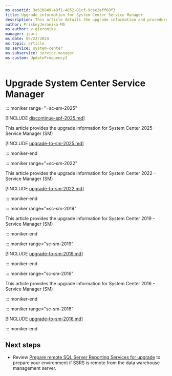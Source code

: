 ```yaml
---
ms.assetid: 3e61b849-49f1-4852-81cf-9cae2aff68f3
title: Upgrade information for System Center Service Manager
description: This article details the upgrade information and procedures for Service Manager
author: PriskeyJeronika-MS
ms.author: v-gjeronika
manager: jsuri
ms.date: 05/22/2024
ms.topic: article
ms.service: system-center
ms.subservice: service-manager
ms.custom: UpdateFrequency2
---
```


# Upgrade System Center Service Manager

::: moniker range="=sc-sm-2025"

[!INCLUDE [discontinue-spf-2025.md](../includes/discontinue-spf-2025.md)]

This article provides the upgrade information for System Center 2025 - Service Manager (SM)

[!INCLUDE [upgrade-to-sm-2025.md](../includes/upgrade-to-sm-2025.md)]

::: moniker-end

::: moniker range="=sc-sm-2022"

This article provides the upgrade information for System Center 2022 - Service Manager (SM)

[!INCLUDE [upgrade-to-sm-2022.md](../includes/upgrade-to-sm-2022.md)]

::: moniker-end

::: moniker range="=sc-sm-2019"

This article provides the upgrade information for System Center 2019 - Service Manager (SM)

::: moniker-end

::: moniker range="sc-sm-2019"

[!INCLUDE [upgrade-to-sm-2019.md](../includes/upgrade-to-sm-2019.md)]

::: moniker-end


::: moniker range="sc-sm-2016"

This article provides the upgrade information for System Center 2016 - Service Manager (SM)

::: moniker-end


::: moniker range="sc-sm-2016"

[!INCLUDE [upgrade-to-sm-2016.md](../includes/upgrade-to-sm-2016.md)]

::: moniker-end

## Next steps

- Review [Prepare remote SQL Server Reporting Services for upgrade](prepare-remote-ssrs.md) to prepare your environment if SSRS is remote from the data warehouse management server.
